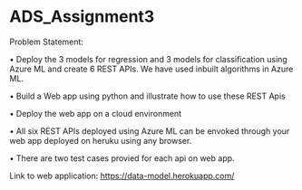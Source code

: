 # ADS_Assignment3
Problem Statement:

• Deploy the 3 models for regression and 3 models for classification using Azure ML and create 6 REST APIs. We have used inbuilt algorithms in Azure ML.

• Build a Web app using python and illustrate how to use these REST Apis 

• Deploy the web app on a cloud environment 

• All six REST APIs deployed using Azure ML can be envoked through your web app deployed on heruku using any browser.

• There are two test cases provied for each api on web app. 

Link to web application:
https://data-model.herokuapp.com/
